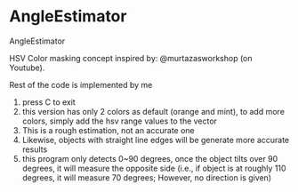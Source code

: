 # AngleEstimator
AngleEstimator

HSV Color masking concept inspired by: @murtazasworkshop (on Youtube).

Rest of the code is implemented by me

1. press C to exit
2. this version has only 2 colors as default (orange and mint), to add more colors, simply add the hsv range values to the vector
3. This is a rough estimation, not an accurate one
4. Likewise, objects with straight line edges will be generate more accurate results
5. this program only detects 0~90 degrees, once the object tilts over 90 degrees, it will measure the opposite side
(i.e., if object is at roughly 110 degrees, it will measure 70 degrees; However, no direction is given)
